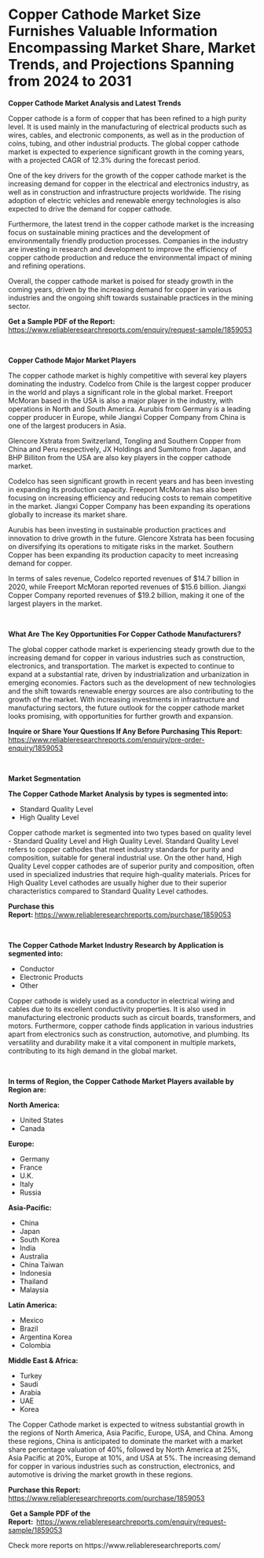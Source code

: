<p><h1>Copper Cathode Market Size Furnishes Valuable Information Encompassing Market Share, Market Trends, and Projections Spanning from 2024 to 2031</h1></p><p><strong>Copper Cathode Market Analysis and Latest Trends</strong></p>
<p><p>Copper cathode is a form of copper that has been refined to a high purity level. It is used mainly in the manufacturing of electrical products such as wires, cables, and electronic components, as well as in the production of coins, tubing, and other industrial products. The global copper cathode market is expected to experience significant growth in the coming years, with a projected CAGR of 12.3% during the forecast period.</p><p>One of the key drivers for the growth of the copper cathode market is the increasing demand for copper in the electrical and electronics industry, as well as in construction and infrastructure projects worldwide. The rising adoption of electric vehicles and renewable energy technologies is also expected to drive the demand for copper cathode.</p><p>Furthermore, the latest trend in the copper cathode market is the increasing focus on sustainable mining practices and the development of environmentally friendly production processes. Companies in the industry are investing in research and development to improve the efficiency of copper cathode production and reduce the environmental impact of mining and refining operations.</p><p>Overall, the copper cathode market is poised for steady growth in the coming years, driven by the increasing demand for copper in various industries and the ongoing shift towards sustainable practices in the mining sector.</p></p>
<p><strong>Get a Sample PDF of the Report:&nbsp;</strong> <a href="https://www.reliableresearchreports.com/enquiry/request-sample/1859053">https://www.reliableresearchreports.com/enquiry/request-sample/1859053</a></p>
<p>&nbsp;</p>
<p><strong>Copper Cathode Major Market Players</strong></p>
<p><p>The copper cathode market is highly competitive with several key players dominating the industry. Codelco from Chile is the largest copper producer in the world and plays a significant role in the global market. Freeport McMoran based in the USA is also a major player in the industry, with operations in North and South America. Aurubis from Germany is a leading copper producer in Europe, while Jiangxi Copper Company from China is one of the largest producers in Asia.</p><p>Glencore Xstrata from Switzerland, Tongling and Southern Copper from China and Peru respectively, JX Holdings and Sumitomo from Japan, and BHP Billiton from the USA are also key players in the copper cathode market.</p><p>Codelco has seen significant growth in recent years and has been investing in expanding its production capacity. Freeport McMoran has also been focusing on increasing efficiency and reducing costs to remain competitive in the market. Jiangxi Copper Company has been expanding its operations globally to increase its market share.</p><p>Aurubis has been investing in sustainable production practices and innovation to drive growth in the future. Glencore Xstrata has been focusing on diversifying its operations to mitigate risks in the market. Southern Copper has been expanding its production capacity to meet increasing demand for copper.</p><p>In terms of sales revenue, Codelco reported revenues of $14.7 billion in 2020, while Freeport McMoran reported revenues of $15.6 billion. Jiangxi Copper Company reported revenues of $19.2 billion, making it one of the largest players in the market.</p></p>
<p>&nbsp;</p>
<p><strong>What Are The Key Opportunities For Copper Cathode Manufacturers?</strong></p>
<p><p>The global copper cathode market is experiencing steady growth due to the increasing demand for copper in various industries such as construction, electronics, and transportation. The market is expected to continue to expand at a substantial rate, driven by industrialization and urbanization in emerging economies. Factors such as the development of new technologies and the shift towards renewable energy sources are also contributing to the growth of the market. With increasing investments in infrastructure and manufacturing sectors, the future outlook for the copper cathode market looks promising, with opportunities for further growth and expansion.</p></p>
<p><strong>Inquire or Share Your Questions If Any Before Purchasing This Report:</strong> <a href="https://www.reliableresearchreports.com/enquiry/pre-order-enquiry/1859053">https://www.reliableresearchreports.com/enquiry/pre-order-enquiry/1859053</a></p>
<p>&nbsp;</p>
<p><strong>Market Segmentation</strong></p>
<p><strong>The Copper Cathode Market Analysis by types is segmented into:</strong></p>
<p><ul><li>Standard Quality Level</li><li>High Quality Level</li></ul></p>
<p><p>Copper cathode market is segmented into two types based on quality level - Standard Quality Level and High Quality Level. Standard Quality Level refers to copper cathodes that meet industry standards for purity and composition, suitable for general industrial use. On the other hand, High Quality Level copper cathodes are of superior purity and composition, often used in specialized industries that require high-quality materials. Prices for High Quality Level cathodes are usually higher due to their superior characteristics compared to Standard Quality Level cathodes.</p></p>
<p><strong>Purchase this Report:&nbsp;</strong><a href="https://www.reliableresearchreports.com/purchase/1859053">https://www.reliableresearchreports.com/purchase/1859053</a></p>
<p>&nbsp;</p>
<p><strong>The Copper Cathode Market Industry Research by Application is segmented into:</strong></p>
<p><ul><li>Conductor</li><li>Electronic Products</li><li>Other</li></ul></p>
<p><p>Copper cathode is widely used as a conductor in electrical wiring and cables due to its excellent conductivity properties. It is also used in manufacturing electronic products such as circuit boards, transformers, and motors. Furthermore, copper cathode finds application in various industries apart from electronics such as construction, automotive, and plumbing. Its versatility and durability make it a vital component in multiple markets, contributing to its high demand in the global market.</p></p>
<p>&nbsp;</p>
<p><strong>In terms of Region, the Copper Cathode Market Players available by Region are:</strong></p>
<p>
    <p> <strong> North America: </strong>
        <ul>
            <li>United States</li>
            <li>Canada</li>
        </ul>
        </p> 
    <p> <strong> Europe: </strong>
        <ul>
            <li>Germany</li>
            <li>France</li>
            <li>U.K.</li>
            <li>Italy</li>
            <li>Russia</li>
        </ul>
        </p> 
    <p> <strong> Asia-Pacific: </strong>
        <ul>
            <li>China</li>
            <li>Japan</li>
            <li>South Korea</li>
            <li>India</li>
            <li>Australia</li>
            <li>China Taiwan</li>
            <li>Indonesia</li>
            <li>Thailand</li>
            <li>Malaysia</li>
        </ul>
        </p> 
    <p> <strong> Latin America: </strong>
        <ul>
            <li>Mexico</li>
            <li>Brazil</li>
            <li>Argentina Korea</li>
            <li>Colombia</li>
        </ul>
        </p> 
    <p> <strong> Middle East & Africa: </strong>
        <ul>
            <li>Turkey</li>
            <li>Saudi</li>
            <li>Arabia</li>
            <li>UAE</li>
            <li>Korea</li>
        </ul>
    </p>
    </p>
<p><p>The Copper Cathode market is expected to witness substantial growth in the regions of North America, Asia Pacific, Europe, USA, and China. Among these regions, China is anticipated to dominate the market with a market share percentage valuation of 40%, followed by North America at 25%, Asia Pacific at 20%, Europe at 10%, and USA at 5%. The increasing demand for copper in various industries such as construction, electronics, and automotive is driving the market growth in these regions.</p></p>
<p><strong>Purchase this Report: </strong><a href="https://www.reliableresearchreports.com/purchase/1859053">https://www.reliableresearchreports.com/purchase/1859053</a></p>
<p>&nbsp;<strong>Get a Sample PDF of the Report:&nbsp;&nbsp;</strong><a href="https://www.reliableresearchreports.com/enquiry/request-sample/1859053">https://www.reliableresearchreports.com/enquiry/request-sample/1859053</a></p>
<p><strong></strong></p>
<p>Check more reports on https://www.reliableresearchreports.com/</p>